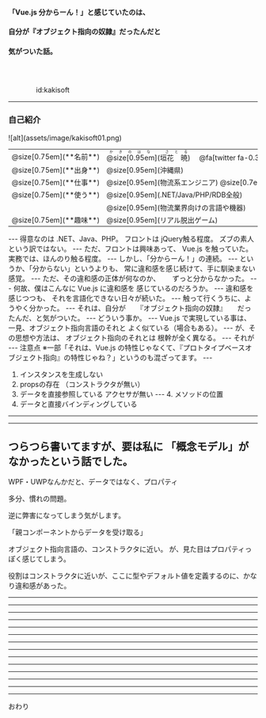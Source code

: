 #### 「Vue.js 分からーん！」と感じていたのは、
#### 自分が『オブジェクト指向の奴隷』だったんだと
#### 気がついた話。

　
　  
　  
　　　　id:kakisoft

---
### 自己紹介

<div class="left">
![alt](assets/image/kakisoft01.png)
</div>

<div class="right">
  <table style="white-space: nowrap;border-style: none;">
    <tr>
      <td>@size[0.75em](**名前**)</td>
      <td>
        <ruby>
        <rb>@size[0.95em](垣花　暁)</rb>
        <rp>（</rp>
        <rt>かきのはな　さとる</rt>
        <rp>）</rp>
        </ruby>
        　@fa[twitter fa-0.3x][@size[0.7em](kakisoft_tab)](https://twitter.com/kakisoft_tab)
      </td>
    </tr>
    <tr>
      <td>@size[0.75em](**出身**)</td>
      <td>@size[0.95em](沖縄県)</td>
    </tr>
    <tr>
      <td>@size[0.75em](**仕事**)</td>
      <td>@size[0.95em](物流系エンジニア) @size[0.7em](（フリーランス）)</td>
    </tr>
    <tr>
      <td>@size[0.75em](**使う**)</td>
      <td>@size[0.95em](.NET/Java/PHP/RDB全般)</td>
    </tr>
    <tr>
      <td>&nbsp;</td>
      <td>@size[0.95em](物流業界向けの言語や機器)</td>
    </tr>
    <tr>
      <td>@size[0.75em](**趣味**)</td>
      <td>@size[0.95em](リアル脱出ゲーム)</td>
    </tr>
  </table>
</div>
---
得意なのは .NET、Java、PHP。  
フロントは jQuery触る程度。  
ズブの素人という訳ではない。
---
ただ、フロントは興味あって、  
Vue.js を触っていた。  
実務では、ほんのり触る程度。
---
しかし、「分からーん！」の連続。
---
というか、「分からない」というよりも、
常に違和感を感じ続けて、手に馴染まない感覚。
---
ただ、その違和感の正体が何なのか、　　
ずっと分からなかった。
---
何故、僕はこんなに Vue.js に違和感を  
感じているのだろうか。
---
違和感を感じつつも、  
それを言語化できない日々が続いた。
---
触って行くうちに、ようやく分かった。
---
それは、自分が
　    
『オブジェクト指向の奴隷』
　   
だったんだ、と気がついた。
---
どういう事か。
---
Vue.js で実現している事は、
一見、オブジェクト指向言語のそれと
よく似ている（場合もある）。
---
が、その思想や方法は、
オブジェクト指向のそれとは
根幹が全く異なる。
---
それが
---
注意点  
※一部「それは、Vue.js の特性じゃなくて、『プロトタイプベースオブジェクト指向』の特性じゃね？」というのも混ざってます。
---

 1. インスタンスを生成しない
 2. propsの存在
（コンストラクタが無い）
 3. データを直接参照している
アクセサが無い
--- 4. メソッドの位置
 4. データと直接バインディングしている
---


---
つらつら書いてますが、要は私に
「概念モデル」がなかったという話でした。
---
WPF・UWPなんかだと、データではなく、プロパティ



多分、慣れの問題。



逆に弊害になってしまう気がします。





「親コンポーネントからデータを受け取る」


オブジェクト指向言語の、コンストラクタに近い。
が、見た目はプロパティっぽく感じてしまう。

役割はコンストラクタに近いが、ここに型やデフォルト値を定義するのに、かなり違和感があった。









---
---
---
---
---
---
---
---
---
---
---
---
---
---
おわり
